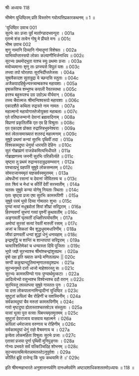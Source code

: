 श्रीः
अध्यायः 118

भीष्मेण युधिष्ठिरम् प्रति विस्तरेण गवोत्पत्तिप्रकारकथनम् ॥ 1 ॥

\'युधिष्ठिर उवाच 	001  
सुरभेः काः प्रजाः पूर्वं मार्ताण्डादभवन्पुरा ।	001a  
एतन्मे शंस तत्वेन गोषु मे प्रीयते मनः ॥	001c  
भीष्म उवाच 	002  
शृणु नामानि दिव्यानि गोमातॄणां विशेषतः ।	002a  
याभिर्व्याप्तास्त्रयो लोकाः कल्याणीभिर्जनाधिप ॥	002c  
सुरभ्यः प्रथमोद्भूता याश्च स्युः प्रथमाः प्रजाः ।	003a  
मयोच्यमानाः शृणु ताः प्राप्स्यसे विपुलं यशः ॥	003c  
तप्त्वा तपो घोरतपाः सुरभिर्दीप्ततेजसः ।	004a  
सुषावैकादश सुतान्रुद्रा ये च्छन्दसि स्तुताः ॥	004c  
अजैकपादहिर्बुध्न्यस्त्र्यम्बकश्च महायशाः ।	005a  
वृषाकपिश्च शम्भुश्च कपाली रैवतस्तथा ॥	005c  
हरश्च बहुरूपश्च उग्र उग्रोऽथ वीर्यवान् ।	006a  
तस्य चैवात्मजः श्रीमान्विश्वरूपो महायशाः ॥	006c  
एकादशैते कथिता रुद्रास्ते नाम नामतः ।	007a  
महात्मानो महायोगास्तेजोयुक्ता महाबलाः ॥	007c  
एते वरिष्ठजन्मानो देवानां ब्रह्मवादिनाम् ।	008a  
विप्राणां प्रकृतिर्लोके एत एव हि विश्रुताः ॥	008c  
एत एकादश प्रोक्ता रुद्रास्त्रिभुवनेश्वराः ।	009a  
शतं त्वेतत्समाख्यातं शतरुद्रं महात्मनाम् ॥	009c  
सुषुवे प्रथमां कन्यां सुरभिः पृथिवीं तदा ।	010a  
विश्वकामदुघा धेनुर्या धारयति देहिनः ॥	010c  
सुतं गोब्राह्मणं राजन्नेकमित्यभिधीयते ।	011a  
गोब्राह्मणस्य जननी सुरभिः परिकीर्त्यते ॥	011c  
सृष्ट्वा तु प्रथमं रुद्रान्वरदान्रुद्रसम्भवान् ।	012a  
पश्चात्प्रभुं ग्रहपतिं सुषुवे लोकसम्मतम् ॥	012c  
सोमराजानममृतं यज्ञसर्वस्वमुत्तमम् ।	013a  
ओषधीनां रसानां च देवानां जीवितस्य च ॥	013c  
ततः श्रियं च मेधां च कीर्तिं देवीं सरस्वतीम् ।	014a  
चतस्रः सुषुवे कन्या योगेषु नियताः स्थिताः ॥	014c  
एताः सृष्ट्वा प्रजा एषा सुरभिः कामरूपिणी ।	015a  
सुषुवे परमं भूयो दिव्या गोमातरः शुभाः ॥	015c  
पुण्यां मायां मधुश्च्योतां शिवां शीघ्रां सरिद्वराम् ।	016a  
हिरण्यवर्णां सुभगां गव्यां पृश्नीं कुथावतीम् ॥	016c  
अङ्गावतीं घृतवतीं दधिक्षीरपयोवतीम् ।	017a  
अमोघां सुरसां सत्यां रेवतीं मारुतीं रसाम् ॥	017c  
अजां च सिकतां चैव शुद्धधूमामधारिणीम् ।	018a  
जीवां प्राणवतीं धन्यां शुद्धां धेनुं धनावहाम् ॥	018c  
इन्द्रामृद्धिं च शान्तिं च शान्तपापां सरिद्वराम् ।	019a  
चत्वारिंशतिमेकां च धन्यास्ता दिवि पूजिताः ॥	019c  
भूयो जज्ञे सुरभ्याश्च श्रीमांश्चन्द्रांशुसप्रभः ।	020a  
वृषो दक्ष इति ख्यातः कण्ढे मणितलप्रभः ||	020c  
स्रग्वी ककुद्मान्द्युतिमान्मृणालसदृशप्रभः ।	021a  
सुरभ्यनुमते दत्तो ध्वजो माहेश्वरस्तु सः ॥	021c  
सुरभ्यः कामरूपिण्यो गावः पुण्यार्थमुत्कटाः ।	022a  
आदित्येभ्यो वसुभ्यश्च विश्वेभ्यश्च ददौ वरान् ॥	022c  
सुरभिस्तु तपस्तप्त्वा सुषुवे गास्ततः पुनः ।	023a  
या दत्ता लोकपालानामिन्द्रादीनां युधिष्ठिर ॥	023c  
सुष्टुतां कपिलां चैव रोहिणीं च यशस्विनीम् ।	024a  
सर्वकामदुघां चैव मरुतां कामरूपिणीम् ॥	024c  
गावो मृष्टदुघा ह्येतास्ताश्चतस्रोऽत्र संस्तुताः ।	025a  
यासां भूत्वा पुरा वत्साः पिबन्त्यमृतमुत्तमम् ॥	025c  
सुष्टुतां देवराजाय वासवाय महात्मने ।	026a  
कपिलां धर्मराजाय वरुणाय च रोहिणीम् ॥	026c  
सर्वकामदुघां धेनुं राज्ञे वैश्रवणाय च ।	027a  
इत्येता लोकमहिता विश्रुताः सुरभेः प्रजाः ॥	027c  
एतासां प्रजया पूर्णा पृथिवी मुनिपुङ्गवः ।	028a  
गोभ्यः प्रभवते सर्वं यत्किञ्चिदिह शोभनम् ॥	028c  
सुरभ्यपत्यमित्येतन्नामतस्तेऽनुपूर्वशः ।	029a  
कीर्तितं ब्रूहि राजेन्द्र किं भूयः कथयामि ते ॥\' 	029c  

इति श्रीमन्महाभारते अनुशासनपर्वणि दानधर्मपर्वणि अष्टादशाधिकशततमोऽध्यायः ॥ 118 ॥
